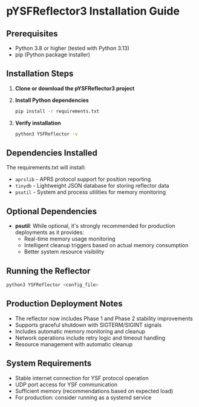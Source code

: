 # pYSFReflector3 Installation Guide

## Prerequisites
- Python 3.8 or higher (tested with Python 3.13)
- pip (Python package installer)

## Installation Steps

1. **Clone or download the pYSFReflector3 project**

2. **Install Python dependencies**
   ```bash
   pip install -r requirements.txt
   ```

3. **Verify installation**
   ```bash
   python3 YSFReflector -v
   ```

## Dependencies Installed

The requirements.txt will install:
- `aprslib` - APRS protocol support for position reporting
- `tinydb` - Lightweight JSON database for storing reflector data  
- `psutil` - System and process utilities for memory monitoring

## Optional Dependencies

- **psutil**: While optional, it's strongly recommended for production deployments as it provides:
  - Real-time memory usage monitoring
  - Intelligent cleanup triggers based on actual memory consumption
  - Better system resource visibility

## Running the Reflector

```bash
python3 YSFReflector <config_file>
```

## Production Deployment Notes

- The reflector now includes Phase 1 and Phase 2 stability improvements
- Supports graceful shutdown with SIGTERM/SIGINT signals
- Includes automatic memory monitoring and cleanup
- Network operations include retry logic and timeout handling
- Resource management with automatic cleanup

## System Requirements

- Stable internet connection for YSF protocol operation
- UDP port access for YSF communication
- Sufficient memory (recommendations based on expected load)
- For production: consider running as a systemd service